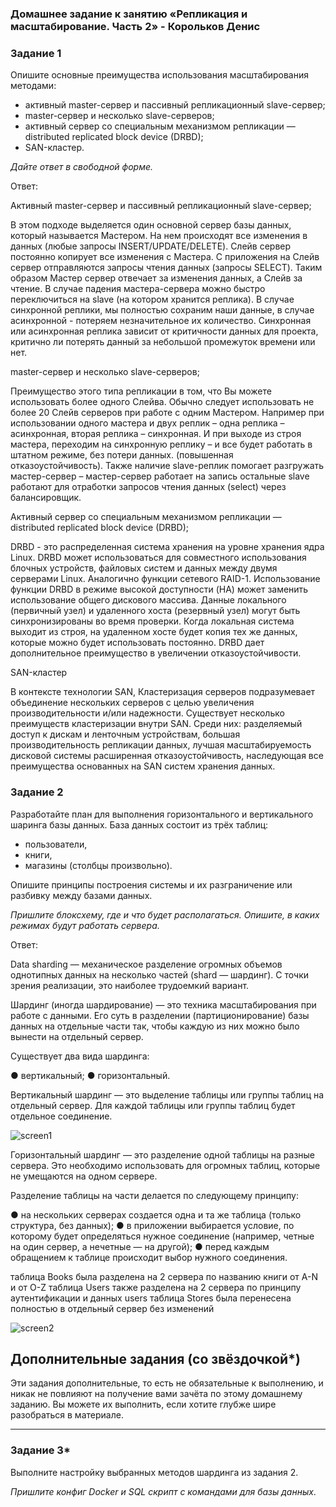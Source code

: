 ### Домашнее задание к занятию «Репликация и масштабирование. Часть 2» - Корольков Денис

### Задание 1

Опишите основные преимущества использования масштабирования методами:

- активный master-сервер и пассивный репликационный slave-сервер; 
- master-сервер и несколько slave-серверов;
- активный сервер со специальным механизмом репликации — distributed replicated block device (DRBD);
- SAN-кластер.

*Дайте ответ в свободной форме.*

Ответ:

Активный master-сервер и пассивный репликационный slave-сервер;

В этом подходе выделяется один основной сервер базы данных, который называется Мастером. На нем происходят все изменения в данных (любые запросы INSERT/UPDATE/DELETE). Слейв сервер постоянно копирует все изменения с Мастера. С приложения на Слейв сервер отправляются запросы чтения данных (запросы SELECT). Таким образом Мастер сервер отвечает за изменения данных, а Слейв за чтение.
В случае падения мастера-сервера можно быстро переключиться на slave (на котором хранится реплика). В случае синхронной реплики, мы полностью сохраним наши данные, в случае асинхронной - потеряем незначительное их количество. Синхронная или асинхронная реплика зависит от критичности данных для проекта, критично ли потерять данный за небольшой промежуток времени или нет.

master-сервер и несколько slave-серверов;

Преимущество этого типа репликации в том, что Вы можете использовать более одного Слейва. Обычно следует использовать не более 20 Слейв серверов при работе с одним Мастером. Например при использовании одного мастера и двух реплик – одна реплика – асинхронная, вторая реплика – синхронная. И при выходе из строя мастера, переходим на синхронную реплику – и все будет работать в штатном режиме, без потери данных. (повышенная отказоустойчивость). Также наличие slave-реплик помогает разгружать мастер-сервер – мастер-сервер работает на запись остальные slave работают для отработки запросов чтения данных (select) через балансировщик.

Активный сервер со специальным механизмом репликации — distributed replicated block device (DRBD);

DRBD - это распределенная система хранения на уровне хранения ядра Linux. DRBD может использоваться для совместного использования блочных устройств, файловых систем и данных между двумя серверами Linux. Аналогично функции сетевого RAID-1.
Использование функции DRBD в режиме высокой доступности (HA) может заменить использование общего дискового массива. Данные локального (первичный узел) и удаленного хоста (резервный узел) могут быть синхронизированы во время проверки. Когда локальная система выходит из строя, на удаленном хосте будет копия тех же данных, которые можно будет использовать постоянно.
DRBD дает дополнительное преимущество в увеличении отказоустойчивости.

SAN-кластер

В контексте технологии SAN, Кластеризация серверов подразумевает объединение нескольких серверов с целью увеличения производительности и/или надежности.
Существует несколько преимуществ кластеризации внутри SAN. Среди них: 
разделяемый доступ к дискам и ленточным устройствам,
большая производительность репликации данных, 
лучшая масштабируемость дисковой системы 
расширенная отказоустойчивость, наследующая все преимущества основанных на SAN систем хранения данных.


### Задание 2

Разработайте план для выполнения горизонтального и вертикального шаринга базы данных. База данных состоит из трёх таблиц: 

- пользователи, 
- книги, 
- магазины (столбцы произвольно). 

Опишите принципы построения системы и их разграничение или разбивку между базами данных.

*Пришлите блоксхему, где и что будет располагаться. Опишите, в каких режимах будут работать сервера.* 

Ответ:

Data sharding — механическое разделение огромных объемов однотипных данных на несколько частей (shard — шардинг). С точки зрения реализации, это наиболее трудоемкий вариант.

Шардинг (иногда шардирование) — это техника масштабирования при работе с данными. Его суть в разделении (партиционирование) базы данных на отдельные части так, чтобы каждую из них можно было вынести на отдельный сервер.

Существует два вида шардинга:

● вертикальный;
● горизонтальный.

Вертикальный шардинг — это выделение таблицы или группы таблиц на отдельный сервер.
Для каждой таблицы или группы таблиц будет отдельное соединение.

![screen1](https://github.com/KorolkovDenis/)

Горизонтальный шардинг — это разделение одной таблицы на разные сервера. Это необходимо использовать для огромных таблиц, которые не умещаются на одном сервере.

Разделение таблицы на части делается по следующему принципу:

● на нескольких серверах создается одна и та же таблица (только структура, без данных);
● в приложении выбирается условие, по которому будет определяться нужное соединение (например, четные на один сервер, а нечетные — на другой);
● перед каждым обращением к таблице происходит выбор нужного соединения.

таблица Books была разделена на 2 сервера по названию книги от A-N и от O-Z
таблица Users также разделена на 2 сервера по принципу аутентификации и данных users
таблица Stores была перенесена полностью в отдельный сервер без изменений

![screen2](https://github.com/KorolkovDenis/)

## Дополнительные задания (со звёздочкой*)
Эти задания дополнительные, то есть не обязательные к выполнению, и никак не повлияют на получение вами зачёта по этому домашнему заданию. Вы можете их выполнить, если хотите глубже шире разобраться в материале.

---
### Задание 3*

Выполните настройку выбранных методов шардинга из задания 2.

*Пришлите конфиг Docker и SQL скрипт с командами для базы данных*.
